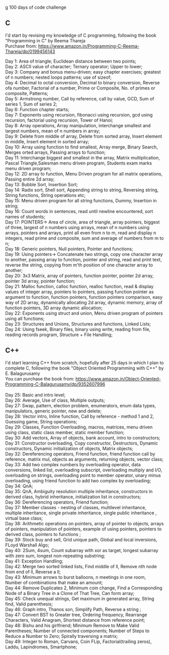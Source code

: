 g 100 days of code challenge
## C

I'd start by revising my knowledge of C programming, following the book "Programming in C" by Reema Thareja </br> 
Purchase from: https://www.amazon.in/Programming-C-Reema-Thareja/dp/0199456143 </br>

Day 1: Area of triangle; Euclidean distance between two points; </br>
Day 2: ASCII value of character; Ternary operator; Upper to lower; </br>
Day 3: Company and bonus menu-driven; easy chapter exercises; greatest of n numbers; nested loops patterns; use of sizeof; </br>
Day 4: Decimal to octal conversion, Decimal to binary conversion, Reverse ofa number, Factorial of a number, Prime or Composite, No. of primes or composite, Patterns; </br>
Day 5: Armstrong number, Call by reference, call by value, GCD, Sum of series 1, Sum of series 2; </br> 
Day 6: Function chapter starts; </br>
Day 7: Exponents using recursion, fibonacci using recursion, gcd using recursion, factorial using recursion, Tower of Hanoi; </br>
Day 8: Array operations, Array manipulation, interchange smallest and largest numbers, mean of n numbers in array; </br>
Day 9: Delete from middle of array, Delete from sorted array, Insert element in middle, Insert element in sorted array; </br>
Day 10: Array using function to find smallest, Array merge, Binary Search, Merges orted arrays, Passing arrays to function; </br>
Day 11: Interchange biggest and smallest in the array, Matrix multiplication, Pascal Triangle,Salesman menu driven program, Students exam marks menu driven program; </br>
Day 12: 2D array to function, Menu Driven program for all matrix operations, Passing entire 2d array; </br>
Day 13: Bubble Sort, Insertion Sort; </br>
Day 14: Radix sort, Shell sort, Appending string to string, Reversing string, String functions, String operations etc; </br>
Day 15: Menu driven program for all string functions, Dummy, Insertion in string; </br>
Day 16: Count words in sentences, read until newline encountered, sort names of students;</br>
Day 17: POINTERS-> Area of circle, area of triangle, array pointers, biggest of three, largest of n numbers using arrays, mean of n numbers using arrays, pointers and arrays, print all even from n to m, read and display n integers, read prime and composite, sum and average of numbers from m to n;</br>
Day 18: Generic pointers, Null pointers, Pointer and functions; </br>
Day 19: Using pointers-> Concatenate two strings, copy one character array to another, passing array to function, pointer and string, read and print text, reverse the string, copying from m'th position of one character array to another; </br>
Day 20: 3x3 Matrix, array of pointers, function pointer, pointer 2d array, pointer 3d array, pointer function; </br>
Day 21: Malloc function, calloc function, realloc function, read & display values of integer array, pointers to pointers, passing function pointer as argument to function, function pointers, function pointers comparison, easy way of 2D array, dynamically allocating 2d array, dynamic memory, array of function pointers, 3D array dynamic allocation; </br>
Day 22: Exponents using struct and union, Menu driven program of pointers using all functions; </br>
Day 23: Structures and Unions, Structures and functions, Linked Lists; </br>
Day 24: Using fseek, Binary files, binary using write, reading from file, reading records program, Structure + File Handling; </br>

## C++

I'd start learning C++ from scratch, hopefully after 25 days in which I plan to complete C, following the book "Object Oriented Programming with C++" by E. Balagurusamy </br>
You can purchase the book from: https://www.amazon.in/Object-Oriented-Programming-C-Balagurusamy/dp/9352607996 </br>
</br>
Day 25: Basic and intro level; </br> 
Day 26: Average, Use of class, Multiple outputs; </br>
Day 27: Swap, pattern, election problem, enumerators, enum data types, manipulators, generic pointer, new and delete; </br>
Day 28: Vector intro, Inline function, Call by reference - method 1 and 2, Guessing game, String operations;</br>
Day 29: Classes, Function Overloading, macros, matrices, menu driven using class, static class member, static member function;<br>
Day 30: Add vectors, Array of objects, bank account, intro to constructors; <br>
Day 31: Constructor overloading, Copy constructor, Destructors, Dynamic constructors, Dynamic initialization of objects, Matrix objects; <br>
Day 32: Dereferencing operators, Friend function, friend function call by reference, matrix mul, objects as arguments, returning objects, vector class; <br>
Day 33: Add two complex numbers by overloading operator, data conversions, linked list, overloading subscript, overloading multiply and I/O, overloading on strings, overloading point to member operator, unary minus overloading, using friend function to add two complex by overloading;<br>
Day 34: QnA; <br>
Day 35: QnA, Ambiguity resolution multiple inheritance, constructors in derived class, hybrid inheritance, initialization list in constructors; <br>
Day 36: Dereferencing operators, Friend function; <br>
Day 37: Member classes - nesting of classes, multilevel inheritance, multiple inheritance, single private inheritance, single public inheritance , virtual base class;<br>
Day 38: Arithmetic operations on pointers, array of pointer to objects, arrays of pointers, manipulation of pointers, example of using pointers, pointers to derived class, pointers to functions ;<br>
Day 39: Stock buy and sell, Grid unique path, Global and local inversions, FLoyd Warshall Algo;<br>
Day 40: 2Sum, 4sum, Count subarray with xor as target, longest subarray with zero sum, longest non-repeating substring;<br>
Day 41: Exception Handling;<br>
Day 42: Merge two sorted linked lists, Find middle of ll, Remove nth node from end of ll, Reverse a ll;<br>
Day 43: Minimum arrows to burst balloons, n meetings in one room, Number of combinations that make an amount; <br>
Day 44: Remove Duplicates 2, Minimum coin change, Find a Corresponding Node of a Binary Tree in a Clone of That Tree, Can form array;<br>
Day 45: Check unequal strings, Get maximum in generated array, String find, Valid parenthesis;<br>
Day 46: Graph intro, Thanos son, Simplify Path, Reverse a string ;<br>
Day 47: Convert BST to Greater tree, Ordering frequency, Rearrange Characters, Valid Anagram, Shortest distance from reference point; <br>
Day 48: Bishu and his girlfriend; Minimum Remove to Make Valid Parentheses; Number of connected components; Number of Steps to Reduce a Number to Zero; Spirally traversing a matrix; <br>
Day 49: Integer to Roman, Carvans, Coin FLip, Factorial(trailing zeros), Laddu, Lapindromes, Smartphone;<br>